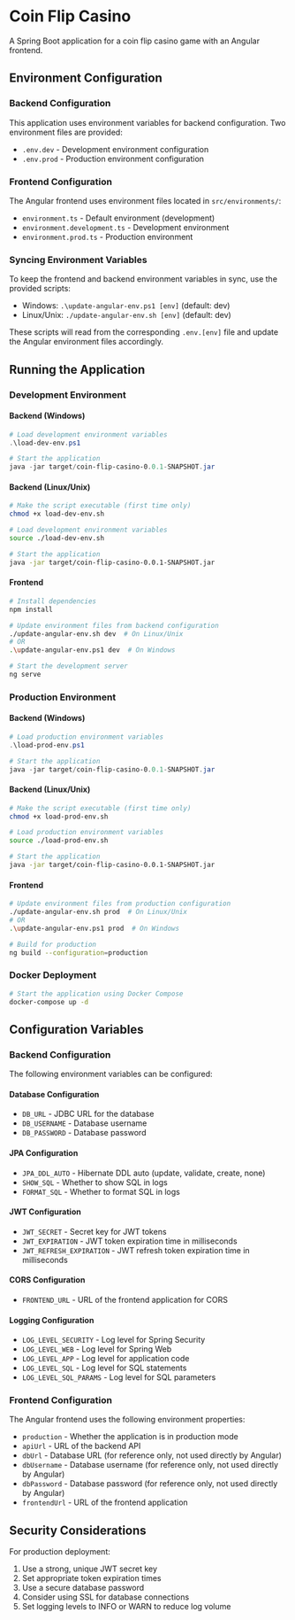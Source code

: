 # Coin Flip Casino

A Spring Boot application for a coin flip casino game with an Angular frontend.

## Environment Configuration

### Backend Configuration

This application uses environment variables for backend configuration. Two environment files are provided:

- `.env.dev` - Development environment configuration
- `.env.prod` - Production environment configuration

### Frontend Configuration

The Angular frontend uses environment files located in `src/environments/`:

- `environment.ts` - Default environment (development)
- `environment.development.ts` - Development environment
- `environment.prod.ts` - Production environment

### Syncing Environment Variables

To keep the frontend and backend environment variables in sync, use the provided scripts:

- Windows: `.\update-angular-env.ps1 [env]` (default: dev)
- Linux/Unix: `./update-angular-env.sh [env]` (default: dev)

These scripts will read from the corresponding `.env.[env]` file and update the Angular environment files accordingly.

## Running the Application

### Development Environment

#### Backend (Windows)

```powershell
# Load development environment variables
.\load-dev-env.ps1

# Start the application
java -jar target/coin-flip-casino-0.0.1-SNAPSHOT.jar
```

#### Backend (Linux/Unix)

```bash
# Make the script executable (first time only)
chmod +x load-dev-env.sh

# Load development environment variables
source ./load-dev-env.sh

# Start the application
java -jar target/coin-flip-casino-0.0.1-SNAPSHOT.jar
```

#### Frontend

```bash
# Install dependencies
npm install

# Update environment files from backend configuration
./update-angular-env.sh dev  # On Linux/Unix
# OR
.\update-angular-env.ps1 dev  # On Windows

# Start the development server
ng serve
```

### Production Environment

#### Backend (Windows)

```powershell
# Load production environment variables
.\load-prod-env.ps1

# Start the application
java -jar target/coin-flip-casino-0.0.1-SNAPSHOT.jar
```

#### Backend (Linux/Unix)

```bash
# Make the script executable (first time only)
chmod +x load-prod-env.sh

# Load production environment variables
source ./load-prod-env.sh

# Start the application
java -jar target/coin-flip-casino-0.0.1-SNAPSHOT.jar
```

#### Frontend

```bash
# Update environment files from production configuration
./update-angular-env.sh prod  # On Linux/Unix
# OR
.\update-angular-env.ps1 prod  # On Windows

# Build for production
ng build --configuration=production
```

### Docker Deployment

```bash
# Start the application using Docker Compose
docker-compose up -d
```

## Configuration Variables

### Backend Configuration

The following environment variables can be configured:

#### Database Configuration
- `DB_URL` - JDBC URL for the database
- `DB_USERNAME` - Database username
- `DB_PASSWORD` - Database password

#### JPA Configuration
- `JPA_DDL_AUTO` - Hibernate DDL auto (update, validate, create, none)
- `SHOW_SQL` - Whether to show SQL in logs
- `FORMAT_SQL` - Whether to format SQL in logs

#### JWT Configuration
- `JWT_SECRET` - Secret key for JWT tokens
- `JWT_EXPIRATION` - JWT token expiration time in milliseconds
- `JWT_REFRESH_EXPIRATION` - JWT refresh token expiration time in milliseconds

#### CORS Configuration
- `FRONTEND_URL` - URL of the frontend application for CORS

#### Logging Configuration
- `LOG_LEVEL_SECURITY` - Log level for Spring Security
- `LOG_LEVEL_WEB` - Log level for Spring Web
- `LOG_LEVEL_APP` - Log level for application code
- `LOG_LEVEL_SQL` - Log level for SQL statements
- `LOG_LEVEL_SQL_PARAMS` - Log level for SQL parameters

### Frontend Configuration

The Angular frontend uses the following environment properties:

- `production` - Whether the application is in production mode
- `apiUrl` - URL of the backend API
- `dbUrl` - Database URL (for reference only, not used directly by Angular)
- `dbUsername` - Database username (for reference only, not used directly by Angular)
- `dbPassword` - Database password (for reference only, not used directly by Angular)
- `frontendUrl` - URL of the frontend application

## Security Considerations

For production deployment:

1. Use a strong, unique JWT secret key
2. Set appropriate token expiration times
3. Use a secure database password
4. Consider using SSL for database connections
5. Set logging levels to INFO or WARN to reduce log volume